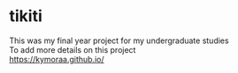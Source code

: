 # tikiti
This was my final year project for my undergraduate studies <br>
To add more details on this project <br>
https://kymoraa.github.io/
